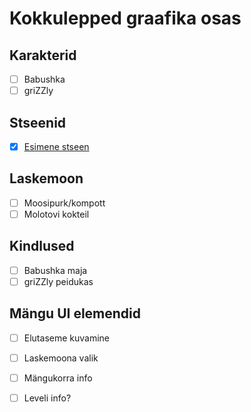 # Kokkulepped graafika osas

## Karakterid
- [ ] Babushka  
- [ ] griZZly  

## Stseenid 
- [x] [Esimene stseen](https://github.com/tluhk/rif21-MM-praktika-2/tree/master/Kujunduselemendid/Taust)  

## Laskemoon 
- [ ] Moosipurk/kompott  
- [ ] Molotovi kokteil  

## Kindlused 
- [ ] Babushka maja  
- [ ] griZZly peidukas

## Mängu UI elemendid 

- [ ] Elutaseme kuvamine
- [ ] Laskemoona valik
- [ ] Mängukorra info
- [ ] Leveli info? 


